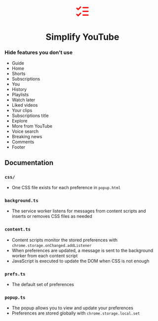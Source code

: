 <p align="center">
  <img src="src/img/icon-48.png" alt="Simplify YouTube" />
</p>
<h1 align="center">
  Simplify YouTube
</h1>

### Hide features you don't use
- Guide
- Home
- Shorts
- Subscriptions
- You
- History
- Playlists
- Watch later
- Liked videos
- Your clips
- Subscriptions title
- Explore
- More from YouTube
- Voice search
- Breaking news
- Comments
- Footer

## Documentation

### `css/`

- One CSS file exists for each preference in `popup.html`

### `background.ts`

- The service worker listens for messages from content scripts and inserts or removes CSS files as needed

### `content.ts`

- Content scripts monitor the stored preferences with `chrome.storage.onChanged.addListener`
- When preferences are updated, a message is sent to the background worker from each content script
- JavaScript is executed to update the DOM when CSS is not enough

### `prefs.ts`

- The default set of preferences

### `popup.ts`

- The popup allows you to view and update your preferences
- Preferences are stored globally with `chrome.storage.local.set`
